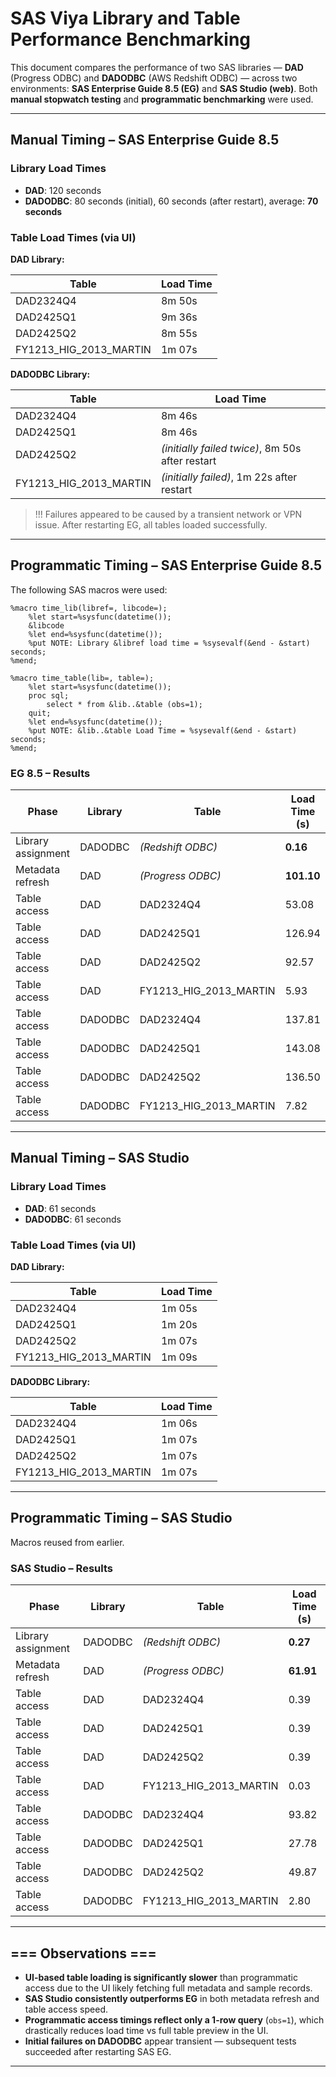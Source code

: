 # SAS Viya Library and Table Performance Benchmarking

This document compares the performance of two SAS libraries — **DAD** (Progress ODBC) and **DADODBC** (AWS Redshift ODBC) — across two environments: **SAS Enterprise Guide 8.5 (EG)** and **SAS Studio (web)**. Both **manual stopwatch testing** and **programmatic benchmarking** were used.

---

## Manual Timing – SAS Enterprise Guide 8.5

### Library Load Times

- **DAD**: 120 seconds  
- **DADODBC**: 80 seconds (initial), 60 seconds (after restart), average: **70 seconds**

### Table Load Times (via UI)

**DAD Library:**

| Table                  | Load Time |
| ---------------------- | --------- |
| DAD2324Q4              | 8m 50s    |
| DAD2425Q1              | 9m 36s    |
| DAD2425Q2              | 8m 55s    |
| FY1213_HIG_2013_MARTIN | 1m 07s    |

**DADODBC Library:**

| Table                  | Load Time                                        |
| ---------------------- | ------------------------------------------------ |
| DAD2324Q4              | 8m 46s                                           |
| DAD2425Q1              | 8m 46s                                           |
| DAD2425Q2              | *(initially failed twice)*, 8m 50s after restart |
| FY1213_HIG_2013_MARTIN | *(initially failed)*, 1m 22s after restart       |

> !!! Failures appeared to be caused by a transient network or VPN issue. After restarting EG, all tables loaded successfully.

---

## Programmatic Timing – SAS Enterprise Guide 8.5

The following SAS macros were used:

```sas
%macro time_lib(libref=, libcode=);
    %let start=%sysfunc(datetime());
    &libcode
    %let end=%sysfunc(datetime());
    %put NOTE: Library &libref load time = %sysevalf(&end - &start) seconds;
%mend;

%macro time_table(lib=, table=);
    %let start=%sysfunc(datetime());
    proc sql;
        select * from &lib..&table (obs=1);
    quit;
    %let end=%sysfunc(datetime());
    %put NOTE: &lib..&table Load Time = %sysevalf(&end - &start) seconds;
%mend;
```

### EG 8.5 – Results

| Phase              | Library | Table                  | Load Time (s) |
| ------------------ | ------- | ---------------------- | ------------- |
| Library assignment | DADODBC | *(Redshift ODBC)*      | **0.16**      |
| Metadata refresh   | DAD     | *(Progress ODBC)*      | **101.10**    |
| Table access       | DAD     | DAD2324Q4              | 53.08         |
| Table access       | DAD     | DAD2425Q1              | 126.94        |
| Table access       | DAD     | DAD2425Q2              | 92.57         |
| Table access       | DAD     | FY1213_HIG_2013_MARTIN | 5.93          |
| Table access       | DADODBC | DAD2324Q4              | 137.81        |
| Table access       | DADODBC | DAD2425Q1              | 143.08        |
| Table access       | DADODBC | DAD2425Q2              | 136.50        |
| Table access       | DADODBC | FY1213_HIG_2013_MARTIN | 7.82          |

---

## Manual Timing – SAS Studio

### Library Load Times

- **DAD**: 61 seconds  
- **DADODBC**: 61 seconds  

### Table Load Times (via UI)

**DAD Library:**

| Table                  | Load Time |
| ---------------------- | --------- |
| DAD2324Q4              | 1m 05s    |
| DAD2425Q1              | 1m 20s    |
| DAD2425Q2              | 1m 07s    |
| FY1213_HIG_2013_MARTIN | 1m 09s    |

**DADODBC Library:**

| Table                  | Load Time |
| ---------------------- | --------- |
| DAD2324Q4              | 1m 06s    |
| DAD2425Q1              | 1m 07s    |
| DAD2425Q2              | 1m 07s    |
| FY1213_HIG_2013_MARTIN | 1m 07s    |

---

## Programmatic Timing – SAS Studio

Macros reused from earlier.

### SAS Studio – Results

| Phase              | Library | Table                  | Load Time (s) |
| ------------------ | ------- | ---------------------- | ------------- |
| Library assignment | DADODBC | *(Redshift ODBC)*      | **0.27**      |
| Metadata refresh   | DAD     | *(Progress ODBC)*      | **61.91**     |
| Table access       | DAD     | DAD2324Q4              | 0.39          |
| Table access       | DAD     | DAD2425Q1              | 0.39          |
| Table access       | DAD     | DAD2425Q2              | 0.39          |
| Table access       | DAD     | FY1213_HIG_2013_MARTIN | 0.03          |
| Table access       | DADODBC | DAD2324Q4              | 93.82         |
| Table access       | DADODBC | DAD2425Q1              | 27.78         |
| Table access       | DADODBC | DAD2425Q2              | 49.87         |
| Table access       | DADODBC | FY1213_HIG_2013_MARTIN | 2.80          |

---

## === Observations ===

- **UI-based table loading is significantly slower** than programmatic access due to the UI likely fetching full metadata and sample records.
- **SAS Studio consistently outperforms EG** in both metadata refresh and table access speed.
- **Programmatic access timings reflect only a 1-row query** (`obs=1`), which drastically reduces load time vs full table preview in the UI.
- **Initial failures on DADODBC** appear transient — subsequent tests succeeded after restarting SAS EG.

---


